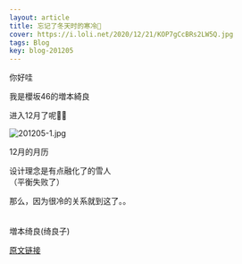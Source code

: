 ```yaml
---
layout: article
title: 忘记了冬天时的寒冷🥶
cover: https://i.loli.net/2020/12/21/KOP7gCcBRs2LW5Q.jpg
tags: Blog
key: blog-201205
---
```

你好哇

我是櫻坂46的増本綺良

进入12月了呢🤶🏻
<!--more-->

![201205-1.jpg](https://i.loli.net/2020/12/21/KOP7gCcBRs2LW5Q.jpg)

12月的月历

设计理念是有点融化了的雪人<br/>
（平衡失败了）

那么，因为很冷的关系就到这了。。
<br/><br/><br/>
増本绮良(绮良子)

[原文链接](https://sakurazaka46.com/s/s46/diary/detail/36794?cd=blog)